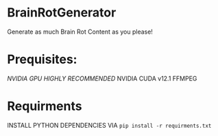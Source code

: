 # BrainRotGenerator
Generate as much Brain Rot Content as you please!
# Prequisites:
*NVIDIA GPU HIGHLY RECOMMENDED*
NVIDIA CUDA v12.1
FFMPEG
# Requirments
INSTALL PYTHON DEPENDENCIES VIA `pip install -r requirments.txt`
